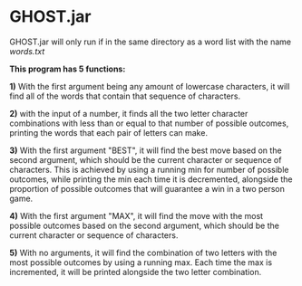 # GHOST.jar
GHOST.jar will only run if in the same directory as a word list with the name *words.txt*

**This program has 5 functions:**

  **1)** With the first argument being any amount of lowercase characters, it will find all of the words that contain that sequence of characters.
  
  **2)** with the input of a number, it finds all the two letter character combinations with less than or equal to that number of possible outcomes, printing the words that each pair of letters can make. 
  
  **3)** With the first argument "BEST", it will find the best move based on the second argument, which should be the current character or sequence of characters. This is achieved by using a running min for number of possible outcomes, while printing the min each time it is decremented, alongside the proportion of possible outcomes that will guarantee a win in a two person game.
  
  **4)** With the first argument "MAX", it will find the move with the most possible outcomes based on the second argument, which should be the current character or sequence of characters. 
  
 **5)** With no arguments, it will find the combination of two letters with the most possible outcomes by using a running max. Each time the max is incremented, it will be printed alongside the two letter combination.
